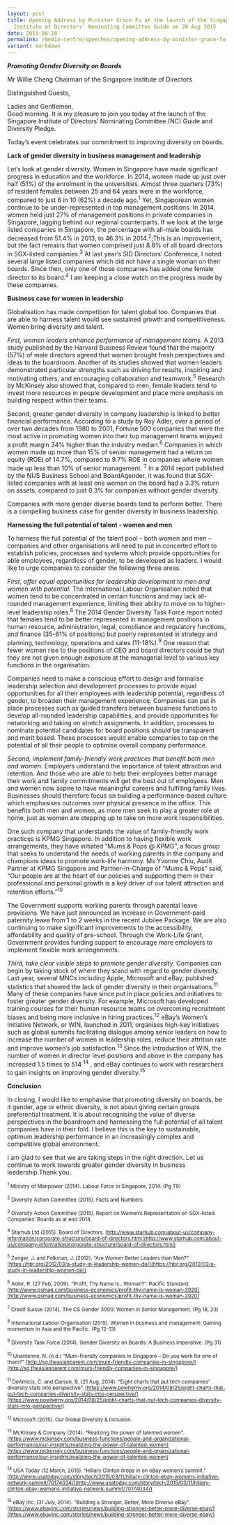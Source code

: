 ```yaml
---
layout: post
title: Opening Address by Minister Grace Fu at the launch of the Singapore
  Institute of Directors' Nominating Committee Guide on 28 Aug 2015
date: 2015-08-28
permalink: /media-centre/speeches/opening-address-by-minister-grace-fu-at-the-launch-of-the-singapore-institute-of-directors'-nominating-committee-guide-on-28-aug-2015/
variant: markdown
---
```

_**Promoting Gender Diversity on Boards**_

Mr Willie Cheng Chairman of the Singapore Institute of Directors
 
Distinguished Guests,

Ladies and Gentlemen,  
Good morning. It is my pleasure to join you today at the launch of the Singapore Institute of Directors’ Nominating Committee (NC) Guide and Diversity Pledge.   

Today’s event celebrates our commitment to improving diversity on boards.

**Lack of gender diversity in business management and leadership**

Let’s look at gender diversity. Women in Singapore have made significant progress in education and the workforce. In 2014, women made up just over half (51%) of the enrolment in the universities. Almost three quarters (73%) of resident females between 25 and 64 years were in the workforce, compared to just 6 in 10 (62%) a decade ago.<sup>1</sup> Yet, Singaporean women continue to be under-represented in top management positions.  In 2014, women held just 27% of management positions in private companies in Singapore, lagging behind our regional counterparts. If we look at the large listed companies in Singapore, the percentage with all-male boards has decreased from 51.4% in 2013, to 46.3% in 2014.<sup>2</sup>;This is an improvement, but the fact remains that women comprised just 8.8% of all board directors in SGX-listed companies.<sup>3</sup> At last year’s SID Directors’ Conference, I noted several large listed companies which did not have a single woman on their boards. Since then, only one of those companies has added one female director to its board.<sup>4</sup> I am keeping a close watch on the progress made by these companies.

**Business case for women in leadership**

Globalisation has made competition for talent global too. Companies that are able to harness talent would see sustained growth and competitiveness. Women bring diversity and talent.  

_First, women leaders enhance performance of management teams._ A 2013 study published by the Harvard Business Review found that the majority (57%) of male directors agreed that women brought fresh perspectives and ideas to the boardroom. Another of its studies showed that women leaders demonstrated particular strengths such as driving for results, inspiring and motivating others, and encouraging collaboration and teamwork.<sup>5</sup> Research by McKinsey also showed that, compared to men, female leaders tend to invest more resources in people development and place more emphasis on building respect within their teams. 

Second, greater gender diversity in company leadership is linked to better financial performance. According to a study by Roy Adler, over a period of over two decades from 1980 to 2001, Fortune 500 companies that were the most active in promoting women into their top management teams enjoyed a profit margin 34% higher than the industry median.<sup>6</sup> Companies in which women made up more than 15% of senior management had a return on equity (ROE) of 14.7%, compared to 9.7% ROE in companies where women made up less than 10% of senior management. <sup>7</sup> In a 2014 report published by the NUS Business School and BoardAgender, it was found that SGX-listed companies with at least one woman on the board had a 3.3% return on assets, compared to just 0.3% for companies without gender diversity. 

Companies with more gender diverse boards tend to perform better. There is a compelling business case for gender diversity in business leadership.

**Harnessing the full potential of talent - women and men** 

To harness the full potential of the talent pool – both women and men – companies and other organisations will need to put in concerted effort to establish policies, processes and systems which provide opportunities for able employees, regardless of gender, to be developed as leaders.  I would like to urge companies to consider the following three areas.

_First, offer equal opportunities for leadership development to men and women with potential._ The International Labour Organisation noted that women tend to be concentrated in certain functions and may lack all-rounded management experience, limiting their ability to move on to higher-level leadership roles.<sup>8</sup> The 2014 Gender Diversity Task Force report noted that females tend to be better represented in management positions in human resource, administration, legal, compliance and regulatory functions, and finance (35-61% of positions) but poorly represented in strategy and planning, technology, operations and sales (11-18%).<sup>9</sup> One reason that fewer women rise to the positions of CEO and board directors could be that they are not given enough exposure at the managerial level to various key functions in the organisation.

Companies need to make a conscious effort to design and formalise leadership selection and development processes to provide equal opportunities for all their employees with leadership potential, regardless of gender, to broaden their management experience. Companies can put in place processes such as guided transfers between business functions to develop all-rounded leadership capabilities, and provide opportunities for networking and taking on stretch assignments.  In addition, processes to nominate potential candidates for board positions should be transparent and merit based.  These processes would enable companies to tap on the potential of all their people to optimise overall company performance.

_Second, implement family-friendly work practices that benefit both men and women._ Employers understand the importance of talent attraction and retention. And those who are able to help their employees better manage their work and family commitments will get the best out of employees. Men and women now aspire to have meaningful careers and fulfilling family lives. Businesses should therefore focus on building a performance-based culture which emphasises outcomes over physical presence in the office. This benefits both men and women, as more men seek to play a greater role at home, just as women are stepping up to take on more work responsibilities.

One such company that understands the value of family-friendly work practices is KPMG Singapore.  In addition to having flexible work arrangements, they have initiated “Mums &amp; Pops @ KPMG”, a focus group that seeks to understand the needs of working parents in the company and champions ideas to promote work-life harmony.  Ms Yvonne Chiu, Audit Partner at KPMG Singapore and Partner-in-Charge of “Mums &amp; Pops” said, “Our people are at the heart of our policies and supporting them in their professional and personal growth is a key driver of our talent attraction and retention efforts.”<sup>10</sup>

The Government supports working parents through parental leave provisions. We have just announced an increase in Government-paid paternity leave from 1 to 2 weeks in the recent Jubilee Package. We are also continuing to make significant improvements to the accessibility, affordability and quality of pre-school.  Through the Work-Life Grant, Government provides funding support to encourage more employers to implement flexible work arrangements.

_Third, take clear visible steps to promote gender diversity._ Companies can begin by taking stock of where they stand with regard to gender diversity. Last year, several MNCs including Apple, Microsoft and eBay, published statistics that showed the lack of gender diversity in their organisations.<sup>11</sup> Many of these companies have since put in place policies and initiatives to foster greater gender diversity. For example, Microsoft has developed training courses for their human resource teams on overcoming recruitment biases and being more inclusive in hiring practices.<sup>12</sup> eBay’s Women’s Initiative Network, or WIN, launched in 2011, organises high-key initiatives such as global summits facilitating dialogue among senior leaders on how to increase the number of women in leadership roles, reduce their attrition rate and improve women’s job satisfaction.<sup>13</sup> Since the introduction of WIN, the number of women in director level positions and above in the company has increased 1.5 times to 514 <sup>14</sup> , and eBay continues to work with researchers to gain insights on improving gender diversity.<sup>15</sup>

**Conclusion**

In closing, I would like to emphasise that promoting diversity on boards, be it gender, age or ethnic diversity, is not about giving certain groups preferential treatment.  It is about recognising the value of diverse perspectives in the boardroom and harnessing the full potential of all talent companies have in their fold.  I believe this is the key to sustainable, optimum leadership performance in an increasingly complex and competitive global environment.

I am glad to see that we are taking steps in the right direction.  Let us continue to work towards greater gender diversity in business leadership.Thank you.

<sub><sup>1</sup> Ministry of Manpower (2014). Labour Force in Singapore, 2014. (Pg T9) </sub>

<sub><sup>2</sup> Diversity Action Committee (2015). Facts and Numbers.</sub>

<sub><sup>3</sup> Diversity Action Committee (2015). Report on Women’s Representation on SGX-listed Companies’ Boards as at end 2014.</sub>

<sub><sup>4</sup> Starhub Ltd (2015). Board of Directors.
[http://www.starhub.com/about-us/company-information/corporate-structure/board-of-directors.html](http://www.starhub.com/about-us/company-information/corporate-structure/board-of-directors.html)</sub>

<sub><sup>5</sup> Zenger, J. and Folkman, J. (2012). “Are Women Better Leaders than Men?” [https://hbr.org/2012/03/a-study-in-leadership-women-do/](https://hbr.org/2012/03/a-study-in-leadership-women-do/) </sub>

<sub><sup>6</sup> Adler, R. (27 Feb, 2009). “Profit, Thy Name Is…Woman?”. Pacific Standard. [http://www.psmag.com/business-economics/profit-thy-name-is-woman-3920](http://www.psmag.com/business-economics/profit-thy-name-is-woman-3920)</sub>

<sub><sup>7</sup> Credit Suisse (2014). The CS Gender 3000: Women in Senior Management. (Pg 18, 23)</sub>

<sub><sup>8</sup> International Labour Organisation (2015). Women in business and management: Gaining momentum in Asia and the Pacific. (Pg 12-13)</sub>

<sub><sup>9</sup> Diversity Task Force (2014). Gender Diversity on Boards: A Business Imperative. (Pg 31)</sub>

<sub><sup>10</sup> Unantenne, N. (n.d.) “Mum-friendly companies in Singapore – Do you work for one of them?”
[http://sg.theasianparent.com/mum-friendly-companies-in-singapore/](http://sg.theasianparent.com/mum-friendly-companies-in-singapore/) </sub>

<sub><sup>11</sup> DeAmicis, C. and Carson, B. (21 Aug, 2014). “Eight charts that put tech companies’ diversity stats into perspective”. [https://www.powherny.org/2014/08/25/eight-charts-that-put-tech-companies-diversity-stats-into-perspective/](https://www.powherny.org/2014/08/25/eight-charts-that-put-tech-companies-diversity-stats-into-perspective/)</sub>

<sub><sup>12</sup> Microsoft (2015). Our Global Diversity &amp; Inclusion.</sub>

<sub><sup>13</sup> McKinsey &amp; Company (2014). “Realizing the power of talented women”. [https://www.mckinsey.com/business-functions/people-and-organizational-performance/our-insights/realizing-the-power-of-talented-women](https://www.mckinsey.com/business-functions/people-and-organizational-performance/our-insights/realizing-the-power-of-talented-women) </sub>

<sub><sup>14</sup> USA Today (12 March, 2015). “Hillary Clinton drops in on eBay women’s summit.” [http://www.usatoday.com/story/tech/2015/03/11/hillary-clinton-ebay-womens-initiative-network-summit/70174034/](http://www.usatoday.com/story/tech/2015/03/11/hillary-clinton-ebay-womens-initiative-network-summit/70174034/)</sub>

<sub><sup>15</sup> eBay Inc. (31 July, 2014). “Building a Stronger, Better, More Diverse eBay”. [https://www.ebayinc.com/stories/news/building-stronger-better-more-diverse-ebay/](https://www.ebayinc.com/stories/news/building-stronger-better-more-diverse-ebay/)</sub>
